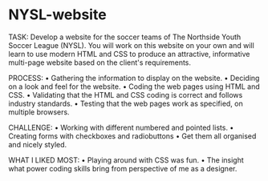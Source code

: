 # NYSL-website

TASK: Develop a website for the soccer teams of The Northside Youth Soccer League (NYSL). 
You will work on this website on your own and will learn to use modern HTML and CSS to produce an attractive, 
informative multi-page website based on the client's requirements.

PROCESS: 
• Gathering the information to display on the website.
• Deciding on a look and feel for the website.
• Coding the web pages using HTML and CSS.
• Validating that the HTML and CSS coding is correct and follows industry standards. 
• Testing that the web pages work as specified, on multiple browsers.

CHALLENGE: 
• Working with different numbered and pointed lists.
• Creating forms with checkboxes and radiobuttons
• Get them all organised and nicely styled. 

WHAT I LIKED MOST: • Playing around with CSS was fun. 
• The insight what power coding skills bring from perspective of me as a designer.
